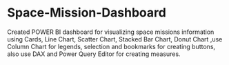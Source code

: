 # Space-Mission-Dashboard
Created POWER BI dashboard for visualizing space missions information using Cards, Line Chart, Scatter Chart, Stacked Bar Chart, Donut Chart ,use Column Chart for legends, selection and bookmarks for creating buttons, also use DAX and Power Query Editor for creating measures.
